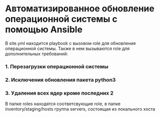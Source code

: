 # Автоматизированное обновление операционной системы c помощью Ansible 
В site.yml находится playbook с вызовом role для обновления операционной системы. Также в нем вызываются role для дополнительных требований:  
### 1. Перезагрузки операционной системы  
### 2. Исключения обновления пакета python3  
### 3. Удаления всех ядер кроме последних 2  
В папке roles находятся соответсвующие role, в папке inventory/staging/hosts группа servers, состоящая из локального хоста
